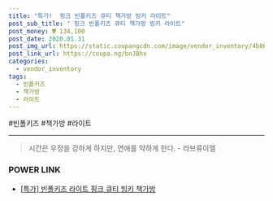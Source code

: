 ```yaml
--- 
title: "특가!  핑크 빈폴키즈 큐티 책가방 빙키 라이트" 
post_sub_title: " 핑크 빈폴키즈 큐티 책가방 빙키 라이트" 
post_money: ₩ 134,100 
post_date: 2020.01.31 
post_img_url: https://static.coupangcdn.com/image/vendor_inventory/4b86/26274dcda03a5e47cba84fa0795a5bd0cfb8f7776eec693540639a854e76.jpg 
post_link_url: https://coupa.ng/bnJBhv 
categories: 
  - vendor_inventory 
tags: 
  - 빈폴키즈 
  - 책가방 
  - 라이트 
--- 
```

  #빈폴키즈 #책가방 #라이트 
<hr> 

> 시간은 우정을 강하게 하지만, 연애를 약하게 한다. - 라브류이엘 


### POWER LINK

* <a href="https://blog.naver.com/an0733/221791626989" target="_blank">[특가] 빈폴키즈 라이트 핑크 큐티 빙키 책가방</a>
